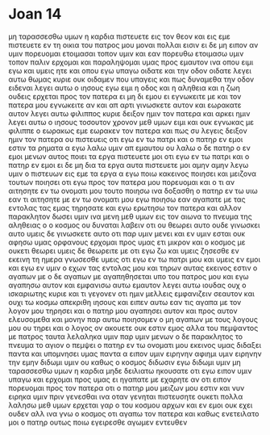 # Joan 14
μη ταρασσεσθω υμων η καρδια πιστευετε εις τον θεον και εις εμε πιστευετε
εν τη οικια του πατρος μου μοναι πολλαι εισιν ει δε μη ειπον αν υμιν πορευομαι ετοιμασαι τοπον υμιν
και εαν πορευθω ετοιμασω υμιν τοπον παλιν ερχομαι και παραληψομαι υμας προς εμαυτον ινα οπου ειμι εγω και υμεις ητε
και οπου εγω υπαγω οιδατε και την οδον οιδατε
λεγει αυτω θωμας κυριε ουκ οιδαμεν που υπαγεις και πως δυναμεθα την οδον ειδεναι
λεγει αυτω ο ιησους εγω ειμι η οδος και η αληθεια και η ζωη ουδεις ερχεται προς τον πατερα ει μη δι εμου
ει εγνωκειτε με και τον πατερα μου εγνωκειτε αν και απ αρτι γινωσκετε αυτον και εωρακατε αυτον
λεγει αυτω φιλιππος κυριε δειξον ημιν τον πατερα και αρκει ημιν
λεγει αυτω ο ιησους τοσουτον χρονον μεθ υμων ειμι και ουκ εγνωκας με φιλιππε ο εωρακως εμε εωρακεν τον πατερα και πως συ λεγεις δειξον ημιν τον πατερα
ου πιστευεις οτι εγω εν τω πατρι και ο πατηρ εν εμοι εστιν τα ρηματα α εγω λαλω υμιν απ εμαυτου ου λαλω ο δε πατηρ ο εν εμοι μενων αυτος ποιει τα εργα
πιστευετε μοι οτι εγω εν τω πατρι και ο πατηρ εν εμοι ει δε μη δια τα εργα αυτα πιστευετε μοι
αμην αμην λεγω υμιν ο πιστευων εις εμε τα εργα α εγω ποιω κακεινος ποιησει και μειζονα τουτων ποιησει οτι εγω προς τον πατερα μου πορευομαι
και ο τι αν αιτησητε εν τω ονοματι μου τουτο ποιησω ινα δοξασθη ο πατηρ εν τω υιω
εαν τι αιτησητε με εν τω ονοματι μου εγω ποιησω
εαν αγαπατε με τας εντολας τας εμας τηρησατε
και εγω ερωτησω τον πατερα και αλλον παρακλητον δωσει υμιν ινα μενη μεθ υμων εις τον αιωνα
το πνευμα της αληθειας ο ο κοσμος ου δυναται λαβειν οτι ου θεωρει αυτο ουδε γινωσκει αυτο υμεις δε γινωσκετε αυτο οτι παρ υμιν μενει και εν υμιν εσται
ουκ αφησω υμας ορφανους ερχομαι προς υμας
ετι μικρον και ο κοσμος με ουκετι θεωρει υμεις δε θεωρειτε με οτι εγω ζω και υμεις ζησεσθε
εν εκεινη τη ημερα γνωσεσθε υμεις οτι εγω εν τω πατρι μου και υμεις εν εμοι και εγω εν υμιν
ο εχων τας εντολας μου και τηρων αυτας εκεινος εστιν ο αγαπων με ο δε αγαπων με αγαπηθησεται υπο του πατρος μου και εγω αγαπησω αυτον και εμφανισω αυτω εμαυτον
λεγει αυτω ιουδας ουχ ο ισκαριωτης κυριε και τι γεγονεν οτι ημιν μελλεις εμφανιζειν σεαυτον και ουχι τω κοσμω
απεκριθη ιησους και ειπεν αυτω εαν τις αγαπα με τον λογον μου τηρησει και ο πατηρ μου αγαπησει αυτον και προς αυτον ελευσομεθα και μονην παρ αυτω ποιησομεν
ο μη αγαπων με τους λογους μου ου τηρει και ο λογος ον ακουετε ουκ εστιν εμος αλλα του πεμψαντος με πατρος
ταυτα λελαληκα υμιν παρ υμιν μενων
ο δε παρακλητος το πνευμα το αγιον ο πεμψει ο πατηρ εν τω ονοματι μου εκεινος υμας διδαξει παντα και υπομνησει υμας παντα α ειπον υμιν
ειρηνην αφιημι υμιν ειρηνην την εμην διδωμι υμιν ου καθως ο κοσμος διδωσιν εγω διδωμι υμιν μη ταρασσεσθω υμων η καρδια μηδε δειλιατω
ηκουσατε οτι εγω ειπον υμιν υπαγω και ερχομαι προς υμας ει ηγαπατε με εχαρητε αν οτι ειπον πορευομαι προς τον πατερα οτι ο πατηρ μου μειζων μου εστιν
και νυν ειρηκα υμιν πριν γενεσθαι ινα οταν γενηται πιστευσητε
ουκετι πολλα λαλησω μεθ υμων ερχεται γαρ ο του κοσμου αρχων και εν εμοι ουκ εχει ουδεν
αλλ ινα γνω ο κοσμος οτι αγαπω τον πατερα και καθως ενετειλατο μοι ο πατηρ ουτως ποιω εγειρεσθε αγωμεν εντευθεν
